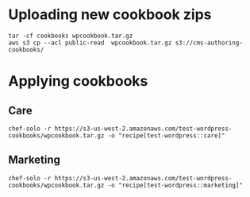 Uploading new cookbook zips
===========================
```
tar -cf cookbooks wpcookbook.tar.gz
aws s3 cp --acl public-read  wpcookbook.tar.gz s3://cms-authoring-cookbooks/
```
Applying cookbooks
==================
Care
----
```
chef-solo -r https://s3-us-west-2.amazonaws.com/test-wordpress-cookbooks/wpcookbook.tar.gz -o "recipe[test-wordpress::care]"
```
Marketing
---------
```
chef-solo -r https://s3-us-west-2.amazonaws.com/test-wordpress-cookbooks/wpcookbook.tar.gz -o "recipe[test-wordpress::marketing]"
```

